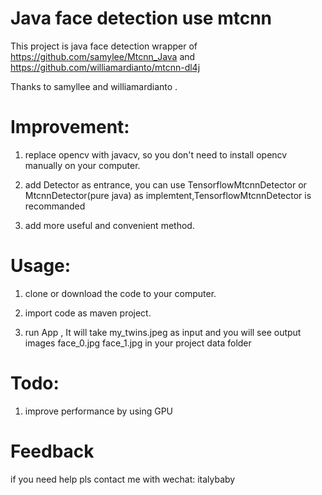 # Java face detection use mtcnn

 This project is java face detection wrapper of https://github.com/samylee/Mtcnn_Java  and https://github.com/williamardianto/mtcnn-dl4j 

 Thanks to samyllee and williamardianto .

# Improvement:

 1. replace opencv with javacv, so you don't need to install opencv manually on your computer.
 
 2. add Detector as entrance, you can use TensorflowMtcnnDetector or MtcnnDetector(pure java) as implemtent,TensorflowMtcnnDetector is recommanded 
 
 3. add more useful and convenient method.
 
 

# Usage:

 1. clone or download the code to your computer.
 
 2. import code as maven project.
 
 3. run App , It will take my_twins.jpeg as input and you will see output images face_0.jpg face_1.jpg in your project data folder
 

# Todo:
 1. improve performance by using GPU
 
# Feedback 

 if you need help pls contact me with wechat: italybaby

